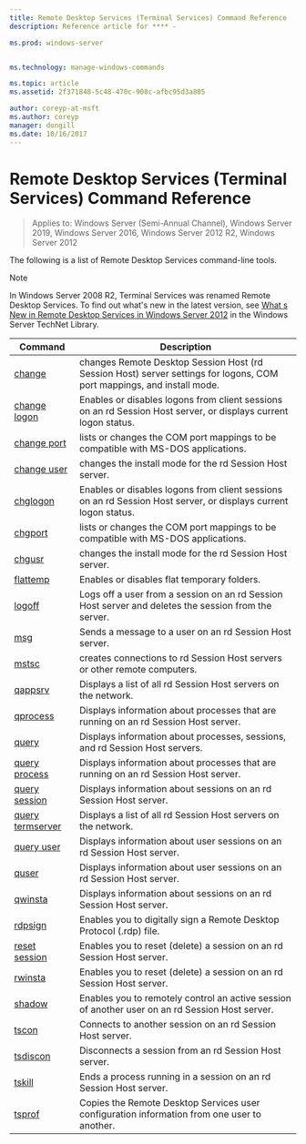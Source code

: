 ```yaml
---
title: Remote Desktop Services (Terminal Services) Command Reference
description: Reference article for **** -

ms.prod: windows-server


ms.technology: manage-windows-commands

ms.topic: article
ms.assetid: 2f371848-5c48-470c-908c-afbc95d3a805

author: coreyp-at-msft
ms.author: coreyp
manager: dongill
ms.date: 10/16/2017
---
```

# Remote Desktop Services (Terminal Services) Command Reference

> Applies to: Windows Server (Semi-Annual Channel), Windows Server 2019, Windows Server 2016, Windows Server 2012 R2, Windows Server 2012

The following is a list of Remote Desktop Services command-line tools.
> [!NOTE]
> In Windows Server 2008 R2, Terminal Services was renamed Remote Desktop Services. To find out what's new in the latest version, see [What s New in Remote Desktop Services in Windows Server 2012](/previous-versions/orphan-topics/ws.11/hh831527(v=ws.11)) in the Windows Server TechNet Library.
>
> |                 Command                 |                                                      Description                                                       |
> |-----------------------------------------|------------------------------------------------------------------------------------------------------------------------|
> |           [change](change.md)           | changes Remote Desktop Session Host (rd Session Host) server settings for logons, COM port mappings, and install mode. |
> |     [change logon](change-logon.md)     |    Enables or disables logons from client sessions on an rd Session Host server, or displays current logon status.     |
> |      [change port](change-port.md)      |                   lists or changes the COM port mappings to be compatible with MS-DOS applications.                    |
> |      [change user](change-user.md)      |                                changes the install mode for the rd Session Host server.                                |
> |         [chglogon](chglogon.md)         |    Enables or disables logons from client sessions on an rd Session Host server, or displays current logon status.     |
> |          [chgport](chgport.md)          |                   lists or changes the COM port mappings to be compatible with MS-DOS applications.                    |
> |           [chgusr](chgusr.md)           |                                changes the install mode for the rd Session Host server.                                |
> |         [flattemp](flattemp.md)         |                                      Enables or disables flat temporary folders.                                       |
> |           [logoff](logoff.md)           |          Logs off a user from a session on an rd Session Host server and deletes the session from the server.          |
> |              [msg](msg.md)              |                                Sends a message to a user on an rd Session Host server.                                 |
> |            [mstsc](mstsc.md)            |                       creates connections to rd Session Host servers or other remote computers.                        |
> |          [qappsrv](qappsrv.md)          |                             Displays a list of all rd Session Host servers on the network.                             |
> |         [qprocess](qprocess.md)         |                  Displays information about processes that are running on an rd Session Host server.                   |
> |            [query](query.md)            |                      Displays information about processes, sessions, and rd Session Host servers.                      |
> |    [query process](query-process.md)    |                  Displays information about processes that are running on an rd Session Host server.                   |
> |    [query session](query-session.md)    |                           Displays information about sessions on an rd Session Host server.                            |
> | [query termserver](query-termserver.md) |                             Displays a list of all rd Session Host servers on the network.                             |
> |       [query user](query-user.md)       |                         Displays information about user sessions on an rd Session Host server.                         |
> |            [quser](quser.md)            |                         Displays information about user sessions on an rd Session Host server.                         |
> |          [qwinsta](qwinsta.md)          |                           Displays information about sessions on an rd Session Host server.                            |
> |          [rdpsign](rdpsign.md)          |                          Enables you to digitally sign a Remote Desktop Protocol (.rdp) file.                          |
> |    [reset session](reset-session.md)    |                         Enables you to reset (delete) a session on an rd Session Host server.                          |
> |          [rwinsta](rwinsta.md)          |                         Enables you to reset (delete) a session on an rd Session Host server.                          |
> |           [shadow](shadow.md)           |            Enables you to remotely control an active session of another user on an rd Session Host server.             |
> |            [tscon](tscon.md)            |                               Connects to another session on an rd Session Host server.                                |
> |         [tsdiscon](tsdiscon.md)         |                                 Disconnects a session from an rd Session Host server.                                  |
> |           [tskill](tskill.md)           |                           Ends a process running in a session on an rd Session Host server.                            |
> |           [tsprof](tsprof.md)           |              Copies the Remote Desktop Services user configuration information from one user to another.               |

